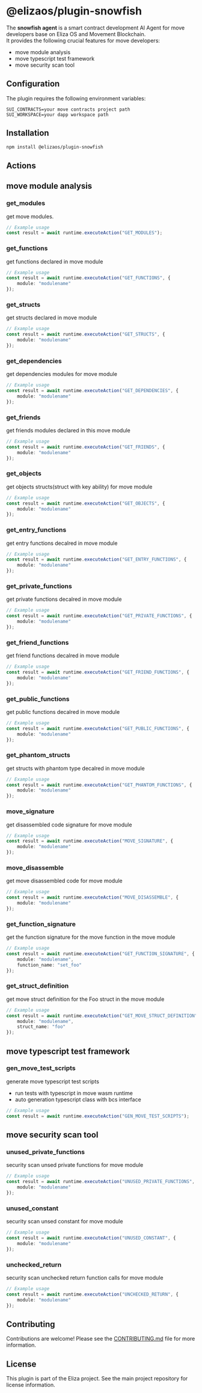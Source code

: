 # @elizaos/plugin-snowfish

The **snowfish agent** is a smart contract development AI Agent for move developers base on Eliza OS and Movement Blockchain.  
It provides the following crucial features for move developers: 
* move module analysis
* move typescript test framework
* move security scan tool

## Configuration

The plugin requires the following environment variables:

```env
SUI_CONTRACTS=your move contracts project path
SUI_WORKSPACE=your dapp workspace path
```

## Installation

```bash
npm install @elizaos/plugin-snowfish
```

## Actions

## move module analysis

### get_modules

get move modules.

```typescript
// Example usage
const result = await runtime.executeAction("GET_MODULES");
```

### get_functions

get functions declared in move module

```typescript
// Example usage
const result = await runtime.executeAction("GET_FUNCTIONS", {
    module: "modulename"
});
```

### get_structs

get structs declared in move module

```typescript
// Example usage
const result = await runtime.executeAction("GET_STRUCTS", {
    module: "modulename"
});
```

### get_dependencies

get dependencies modules for move module

```typescript
// Example usage
const result = await runtime.executeAction("GET_DEPENDENCIES", {
    module: "modulename"
});
```

### get_friends

get friends modules declared in this move module

```typescript
// Example usage
const result = await runtime.executeAction("GET_FRIENDS", {
    module: "modulename"
});
```

### get_objects

get objects structs(struct with key ability) for move module

```typescript
// Example usage
const result = await runtime.executeAction("GET_OBJECTS", {
    module: "modulename"
});
```

### get_entry_functions

get entry functions decalred in move module

```typescript
// Example usage
const result = await runtime.executeAction("GET_ENTRY_FUNCTIONS", {
    module: "modulename"
});
```

### get_private_functions

get private functions decalred in move module

```typescript
// Example usage
const result = await runtime.executeAction("GET_PRIVATE_FUNCTIONS", {
    module: "modulename"
});
```

### get_friend_functions

get friend functions decalred in move module

```typescript
// Example usage
const result = await runtime.executeAction("GET_FRIEND_FUNCTIONS", {
    module: "modulename"
});
```

### get_public_functions

get public functions decalred in move module

```typescript
// Example usage
const result = await runtime.executeAction("GET_PUBLIC_FUNCTIONS", {
    module: "modulename"
});
```

### get_phantom_structs

get structs with phantom type decalred in move module

```typescript
// Example usage
const result = await runtime.executeAction("GET_PHANTOM_FUNCTIONS", {
    module: "modulename"
});
```

### move_signature

get disassembled code signature for move module

```typescript
// Example usage
const result = await runtime.executeAction("MOVE_SIGNATURE", {
    module: "modulename"
});
```

### move_disassemble

get move disassembled code for move module

```typescript
// Example usage
const result = await runtime.executeAction("MOVE_DISASSEMBLE", {
    module: "modulename"
});
```

### get_function_signature

get the function signature for the move function in the move module

```typescript
// Example usage
const result = await runtime.executeAction("GET_FUNCTION_SIGNATURE", {
    module: "modulename",
    function_name: "set_foo"
});
```

### get_struct_definition

get move struct definition for the Foo struct in the move module

```typescript
// Example usage
const result = await runtime.executeAction("GET_MOVE_STRUCT_DEFINITION", {
    module: "modulename",
    struct_name: "foo"
});
```

## move typescript test framework

### gen_move_test_scripts

generate move typescript test scripts
* run tests with typescript in move wasm runtime
* auto generation typescript class with bcs interface

```typescript
// Example usage
const result = await runtime.executeAction("GEN_MOVE_TEST_SCRIPTS");
```

## move security scan tool

### unused_private_functions

security scan unsed private functions for move module 

```typescript
// Example usage
const result = await runtime.executeAction("UNUSED_PRIVATE_FUNCTIONS", {
    module: "modulename"
});
```

### unused_constant

security scan unsed constant for move module 

```typescript
// Example usage
const result = await runtime.executeAction("UNUSED_CONSTANT", {
    module: "modulename"
});
```

### unchecked_return

security scan unchecked return function calls for move module

```typescript
// Example usage
const result = await runtime.executeAction("UNCHECKED_RETURN", {
    module: "modulename"
});
```

## Contributing

Contributions are welcome! Please see the [CONTRIBUTING.md](CONTRIBUTING.md) file for more information.

## License

This plugin is part of the Eliza project. See the main project repository for license information.